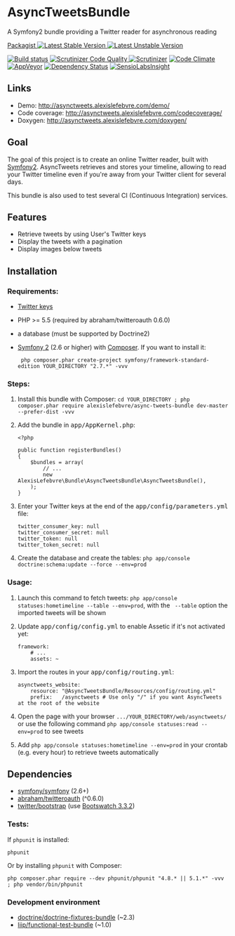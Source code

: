# AsyncTweetsBundle

A Symfony2 bundle providing a Twitter reader for asynchronous reading

[Packagist ![Latest Stable Version][Packagist Stable Image] ![Latest Unstable Version][Packagist Unstable Image]][Packagist]

[![Build status][Travis Master image]][Travis Master]
[![Scrutinizer Code Quality][Scrutinizer image]
![Scrutinizer][Scrutinizer Coverage Image]][Scrutinizer]
[![Code Climate][Code Climate image]][Code Climate]
[![AppVeyor][AppVeyor image]][AppVeyor]
[![Dependency Status][Dependency Status Image]][Dependency Status]
[![SensioLabsInsight][SensioLabsInsight Image]][SensioLabsInsight]

## Links

 - Demo: http://asynctweets.alexislefebvre.com/demo/
 - Code coverage: http://asynctweets.alexislefebvre.com/codecoverage/
 - Doxygen: http://asynctweets.alexislefebvre.com/doxygen/

## Goal

The goal of this project is to create an online Twitter reader, built with [Symfony2][Symfony2].
AsyncTweets retrieves and stores your timeline, allowing to read your Twitter timeline even if you're away from your Twitter client for several days.

This bundle is also used to test several CI (Continuous Integration) services.

## Features

 - Retrieve tweets by using User's Twitter keys
 - Display the tweets with a pagination
 - Display images below tweets

## Installation

### Requirements:

 - [Twitter keys][Twitter keys]
 - PHP >= 5.5 (required by abraham/twitteroauth 0.6.0)
 - a database (must be supported by Doctrine2)
 - [Symfony 2][Symfony2 GitHub] (2.6 or higher) with [Composer][Composer]. If you want to install it:

        php composer.phar create-project symfony/framework-standard-edition YOUR_DIRECTORY "2.7.*" -vvv

### Steps:
 
 1. Install this bundle with Composer: `cd YOUR_DIRECTORY ; php composer.phar require alexislefebvre/async-tweets-bundle dev-master --prefer-dist -vvv`
 2. Add the bundle in <kbd>app/AppKernel.php</kbd>:

        <?php
        
        public function registerBundles()
        {
            $bundles = array(
                // ...
                new AlexisLefebvre\Bundle\AsyncTweetsBundle\AsyncTweetsBundle(),
            );
        }

 3. Enter your Twitter keys at the end of the <kbd>app/config/parameters.yml</kbd> file:

        twitter_consumer_key: null
        twitter_consumer_secret: null
        twitter_token: null
        twitter_token_secret: null

 4. Create the database and create the tables: `php app/console doctrine:schema:update --force --env=prod`

### Usage:

 1. Launch this command to fetch tweets: `php app/console statuses:hometimeline --table --env=prod`, with the ` --table` option the imported tweets will be shown
 2. Update <kbd>app/config/config.yml</kbd> to enable Assetic if it's not activated yet:
 
        framework:
            # ...
            assets: ~  

 3. Import the routes in your <kbd>app/config/routing.yml</kbd>:
 
        asynctweets_website:
            resource: "@AsyncTweetsBundle/Resources/config/routing.yml"
            prefix:   /asynctweets # Use only "/" if you want AsyncTweets at the root of the website

 4. Open the page with your browser `.../YOUR_DIRECTORY/web/asynctweets/` or use the following command `php app/console statuses:read --env=prod` to see tweets
 5. Add `php app/console statuses:hometimeline --env=prod` in your crontab (e.g. every hour) to retrieve tweets automatically

## Dependencies
 - [symfony/symfony][Symfony2 GitHub] (2.6+)
 - [abraham/twitteroauth][twitteroauth] (^0.6.0)
 - [twitter/bootstrap][Twitter Bootstrap] (use [Bootswatch 3.3.2][Bootstrap CDN])


### Tests:

If `phpunit` is installed:

    phpunit

Or by installing `phpunit` with Composer:

    php composer.phar require --dev phpunit/phpunit "4.8.* || 5.1.*" -vvv ; php vendor/bin/phpunit

### Development environment

 - [doctrine/doctrine-fixtures-bundle][doctrine-fixtures-bundle] (~2.3)
 - [liip/functional-test-bundle][functional-test-bundle] (~1.0)

[Packagist]: https://packagist.org/packages/alexislefebvre/async-tweets-bundle
[Packagist Stable Image]: https://poser.pugx.org/alexislefebvre/async-tweets-bundle/v/stable.svg
[Packagist Unstable Image]: https://poser.pugx.org/alexislefebvre/async-tweets-bundle/v/unstable.svg

[Symfony2]: http://symfony.com/
[Twitter keys]: https://apps.twitter.com/
[Symfony2 GitHub]: https://github.com/symfony/symfony
[Composer]: https://getcomposer.org/download/

[Travis Master image]: https://travis-ci.org/alexislefebvre/AsyncTweetsBundle.svg?branch=master
[Travis Master]: https://travis-ci.org/alexislefebvre/AsyncTweetsBundle
[Scrutinizer image]: https://scrutinizer-ci.com/g/alexislefebvre/AsyncTweetsBundle/badges/quality-score.png?b=master
[Scrutinizer]: https://scrutinizer-ci.com/g/alexislefebvre/AsyncTweetsBundle/?branch=master
[Scrutinizer Coverage image]: https://scrutinizer-ci.com/g/alexislefebvre/AsyncTweetsBundle/badges/coverage.png?b=master
[Code Climate image]: https://codeclimate.com/github/alexislefebvre/AsyncTweetsBundle/badges/gpa.svg
[Code Climate]: https://codeclimate.com/github/alexislefebvre/AsyncTweetsBundle
[AppVeyor image]: https://ci.appveyor.com/api/projects/status/p3n423qlvnrkabg3/branch/master?svg=true
[AppVeyor]: https://ci.appveyor.com/project/alexislefebvre/asynctweetsbundle/branch/master

[Dependency Status Image]: https://www.versioneye.com/user/projects/5523d4ac971f7847ca0006cd/badge.svg?style=flat
[Dependency Status]: https://www.versioneye.com/user/projects/5523d4ac971f7847ca0006cd
[SensioLabsInsight Image]: https://insight.sensiolabs.com/projects/00d3eb84-0c1c-471c-9f76-d8abe41a647d/mini.png
[SensioLabsInsight]: https://insight.sensiolabs.com/projects/00d3eb84-0c1c-471c-9f76-d8abe41a647d

[twitteroauth]: https://github.com/abraham/twitteroauth
[Twitter Bootstrap]: https://github.com/twbs/bootstrap
[Bootstrap CDN]: http://www.bootstrapcdn.com/#bootswatch_tab
[doctrine-fixtures-bundle]: https://github.com/doctrine/DoctrineFixturesBundle
[functional-test-bundle]: https://github.com/liip/LiipFunctionalTestBundle
